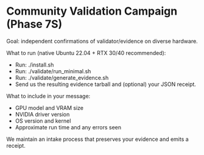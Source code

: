 # Community Validation Campaign (Phase 7S)

Goal: independent confirmations of validator/evidence on diverse hardware.

What to run (native Ubuntu 22.04 + RTX 30/40 recommended):
- Run: ./install.sh
- Run: ./validate/run_minimal.sh
- Run: ./validate/generate_evidence.sh
- Send us the resulting evidence tarball and (optional) your JSON receipt.

What to include in your message:
- GPU model and VRAM size
- NVIDIA driver version
- OS version and kernel
- Approximate run time and any errors seen

We maintain an intake process that preserves your evidence and emits a receipt.
